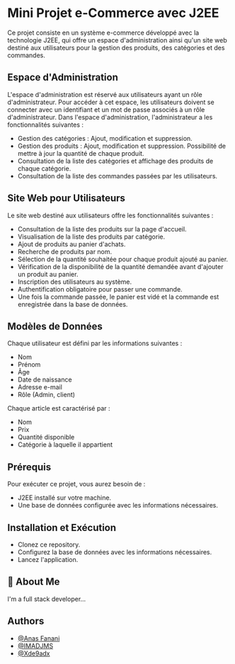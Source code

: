 # Mini Projet e-Commerce avec J2EE

Ce projet consiste en un système e-commerce développé avec la technologie J2EE, qui offre un espace d'administration ainsi qu'un site web destiné aux utilisateurs pour la gestion des produits, des catégories et des commandes.

## Espace d'Administration

L'espace d'administration est réservé aux utilisateurs ayant un rôle d'administrateur. Pour accéder à cet espace, les utilisateurs doivent se connecter avec un identifiant et un mot de passe associés à un rôle d'administrateur. Dans l'espace d'administration, l'administrateur a les fonctionnalités suivantes :

- Gestion des catégories : Ajout, modification et suppression.
- Gestion des produits : Ajout, modification et suppression. Possibilité de mettre à jour la quantité de chaque produit.
- Consultation de la liste des catégories et affichage des produits de chaque catégorie.
- Consultation de la liste des commandes passées par les utilisateurs.

## Site Web pour Utilisateurs

Le site web destiné aux utilisateurs offre les fonctionnalités suivantes :

- Consultation de la liste des produits sur la page d'accueil.
- Visualisation de la liste des produits par catégorie.
- Ajout de produits au panier d'achats.
- Recherche de produits par nom.
- Sélection de la quantité souhaitée pour chaque produit ajouté au panier.
- Vérification de la disponibilité de la quantité demandée avant d'ajouter un produit au panier.
- Inscription des utilisateurs au système.
- Authentification obligatoire pour passer une commande.
- Une fois la commande passée, le panier est vidé et la commande est enregistrée dans la base de données.

## Modèles de Données

Chaque utilisateur est défini par les informations suivantes :
- Nom
- Prénom
- Âge
- Date de naissance
- Adresse e-mail
- Rôle (Admin, client)

Chaque article est caractérisé par :
- Nom
- Prix
- Quantité disponible
- Catégorie à laquelle il appartient

## Prérequis

Pour exécuter ce projet, vous aurez besoin de :
- J2EE installé sur votre machine.
- Une base de données configurée avec les informations nécessaires.

## Installation et Exécution

- Clonez ce repository.
- Configurez la base de données avec les informations nécessaires.
- Lancez l'application.


## 🚀 About Me
I'm a full stack developer...


## Authors

- [@Anas Fanani](https://github.com/OnyxOne1)
- [@IMADJMS](https://github.com/IMADJMS)
- [@Xde9adx](https://github.com/xde9adx)

